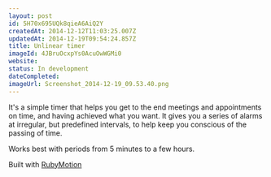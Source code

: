 ```yaml
---
layout: post
id: 5H70x695UQk8qieA6AiQ2Y
createdAt: 2014-12-12T11:03:25.007Z
updatedAt: 2014-12-19T09:54:24.857Z
title: Unlinear timer
imageId: 4JBruOcxpYs0AcuOwWGMi0
website: 
status: In development
dateCompleted: 
imageUrl: Screenshot_2014-12-19_09.53.40.png
---
```

It's a simple timer that helps you get to the end meetings and appointments on time, and having achieved what you want. It gives you a series of alarms at irregular, but predefined intervals, to help keep you conscious of the passing of time.

Works best with periods from 5 minutes to a few hours.

Built with [RubyMotion](http://www.rubymotion.com)